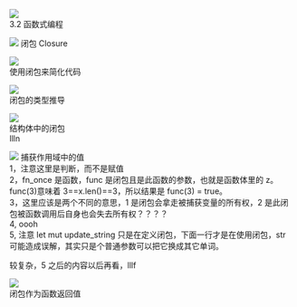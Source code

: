 ![](./img/2022-08-17-17-20-41.png)  
3.2 函数式编程

![](./img/2022-08-17-17-23-21.png)
闭包 Closure

![](./img/2022-08-17-17-32-21.png)  
使用闭包来简化代码

![](./img/2022-08-17-17-37-02.png)  
闭包的类型推导

![](./img/2022-08-17-18-05-43.png)  
结构体中的闭包  
llln

![](./img/2022-08-17-19-47-53.png)
捕获作用域中的值  
1，注意这里是判断，而不是赋值  
2，fn_once 是函数，func 是闭包且是此函数的参数，也就是函数体里的 z。func(3)意味着 3==x.len()==3，所以结果是 func(3) = true。  
3，这里应该是两个不同的意思，1 是闭包会拿走被捕获变量的所有权，2 是此闭包被函数调用后自身也会失去所有权？？？？  
4, oooh  
5, 注意 let mut update_string 只是在定义闭包，下面一行才是在使用闭包，str 可能造成误解，其实只是个普通参数可以把它换成其它单词。

较复杂，5 之后的内容以后再看，lllf

![](./img/2022-08-17-19-55-22.png)  
闭包作为函数返回值
